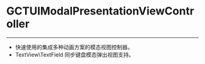 # GCTUIModalPresentationViewController
- - - - - 
* 快速使用的集成多种动画方案的模态视图控制器。
* TextView\TextField 同步键盘模态弹出视图支持。







